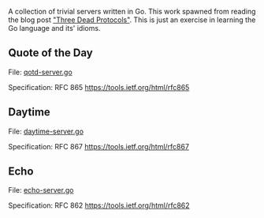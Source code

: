 A collection of trivial servers written in Go. This work spawned from reading the blog post ["Three Dead Protocols"](http://blog.annharter.com/2015/07/15/three-dead-protocols.html). This is just an exercise in learning the Go language and its' idioms.

## Quote of the Day
File: [qotd-server.go](qotd-server.go)

Specification: RFC 865 https://tools.ietf.org/html/rfc865

## Daytime
File: [daytime-server.go](daytime-server.go)

Specification: RFC 867 https://tools.ietf.org/html/rfc867

## Echo
File: [echo-server.go](echo-server.go)

Specification: RFC 862 https://tools.ietf.org/html/rfc862
